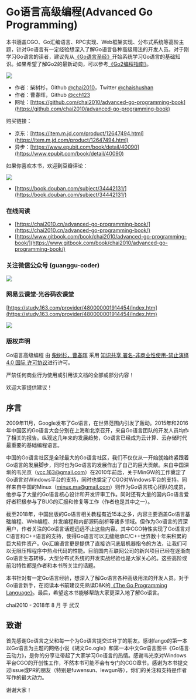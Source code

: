 # Go语言高级编程\(Advanced Go Programming\)

本书涵盖CGO、Go汇编语言、RPC实现、Web框架实现、分布式系统等高阶主题，针对Go语言有一定经验想深入了解Go语言各种高级用法的开发人员。对于刚学习Go语言的读者，建议先从[《Go语言圣经》](https://github.com/golang-china/gopl-zh)开始系统学习Go语言的基础知识。如果希望了解Go2的最新动向，可以参考[《Go2编程指南》](https://github.com/chai2010/go2-book)。

![](.gitbook/assets/cover-20190714.jpg)

* 作者：柴树杉，Github [@chai2010](https://github.com/chai2010)，Twitter [@chaishushan](https://twitter.com/chaishushan)
* 作者：曹春晖，Github [@cch123](https://github.com/cch123)
* 网址：[https://github.com/chai2010/advanced-go-programming-book](https://github.com/chai2010/advanced-go-programming-book)

购买链接：

* 京东：[https://item.m.jd.com/product/12647494.html](https://item.m.jd.com/product/12647494.html)
* 异步：[https://www.epubit.com/book/detail/40090](https://www.epubit.com/book/detail/40090)

如果你喜欢本书，欢迎到豆瓣评论：

[![](.gitbook/assets/douban.png)](https://book.douban.com/subject/34442131/)

* [https://book.douban.com/subject/34442131/](https://book.douban.com/subject/34442131/)

### 在线阅读

* [https://chai2010.cn/advanced-go-programming-book/](https://chai2010.cn/advanced-go-programming-book/)
* [https://www.gitbook.com/book/chai2010/advanced-go-programming-book/](https://www.gitbook.com/book/chai2010/advanced-go-programming-book/)

### 关注微信公众号 \(guanggu-coder\)

![](.gitbook/assets/weixin-guanggu-coder-logo.png)

### 网易云课堂·光谷码农课堂

[https://study.163.com/provider/480000001914454/index.htm](https://study.163.com/provider/480000001914454/index.htm)

![](.gitbook/assets/163study-go-master.jpg)

### 版权声明

  
Go语言高级编程 由 [柴树杉，曹春晖](https://github.com/chai2010/advanced-go-programming-book) 采用 [知识共享 署名-非商业性使用-禁止演绎 4.0 国际 许可协议](http://creativecommons.org/licenses/by-nc-nd/4.0/)进行许可。

严禁任何商业行为使用或引用该文档的全部或部分内容！

欢迎大家提供建议！

## 序言

2009年11月，Google发布了Go语言，在世界范围内引发了轰动。2015年和2016年中国区的Go语言大会分别在上海和北京召开，来自Go语言团队的开发人员均作了相关的报告。纵观这几年来的发展趋势，Go语言已经成为云计算、云存储时代最重要的基础编程语言。

中国的Go语言社区是全球最大的Go语言社区，我们不仅仅从一开始就始终紧跟着Go语言的发展脚步，同时也为Go语言的发展作出了自己的巨大贡献。来自中国深圳的韦光京（vcc.163@gmail.com）在2010年前后，关于MinGW的工作奠定了Go语言对Windows平台的支持，同时也奠定了CGO对Windows平台的支持。同样来自中国的Minux（minux.ma@gmail.com）则作为Go语言核心团队的成员，他参与了大量的Go语言核心设计和开发评审工作。同时还有大量的国内Go语言爱好者积极参与了BUG的汇报和修复等工作（作者也是其中之一）。

截至2018年，中国出版的Go语言相关教程有近15本之多，内容主要涵盖Go语言基础编程、Web编程、并发编程和内部源码剖析等诸多领域。但作为Go语言的资深用户，作者关注的Go语言话题远远不止这些内容。其中CGO特性实现了Go语言对C语言和C++语言的支持，使得Go语言可以无缝继承C/C++世界数十年来积累的巨大软件资产。Go汇编语言更是提供了直接访问底层机器指令的方法，让我们可以无限压榨程序中热点代码的性能。目前国内互联网公司的新兴项目已经在逐渐向Go语言生态转移，大型分布式系统的开发实战经验也是大家关心的。这些高阶或前沿特性都是作者和本书所关注的话题。

本书针对有一定Go语言经验，想深入了解Go语言各种高级用法的开发人员。对于Go语言新手，在阅读本书前建议先熟读D&K的[《The Go Programming Language》](https://gopl.io/)。最后，希望这本书能够帮助大家更深入地了解Go语言。

chai2010 - 2018年 8 月 于 武汉

## 致谢

首先感谢Go语言之父和每一个为Go语言提交过补丁的朋友。感谢fango的第一本以Go语言为主题的网络小说《胡文Go.ogle》和第一本中文Go语言图书《Go语言·云动力》，是你的分享让带起了大家学习Go语言的热情。感谢韦光京对Windows平台CGO的开创性工作，不然本书可能不会有专门的CGO章节。感谢为本书提交过issue或PR的朋友（特别是fuwensun、lewgun等），你们的关注和支持是作者写作的最大动力。

谢谢大家！

